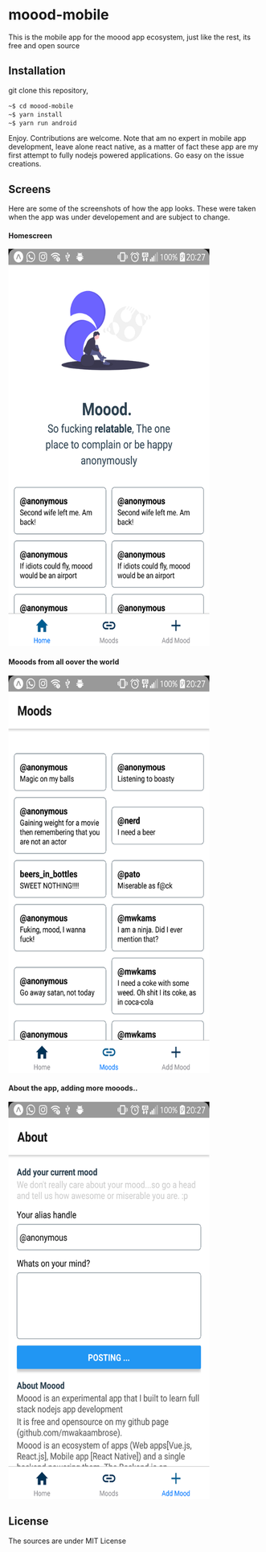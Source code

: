 # moood-mobile
This is the mobile app for the moood app ecosystem, just like the rest, its free and open source
## Installation
git clone this repository,
```bash 
~$ cd moood-mobile
~$ yarn install
~$ yarn run android
```

Enjoy. Contributions are welcome. Note that am no expert in mobile app development, 
leave alone react native, as a matter of fact these app are my first attempt to fully nodejs
powered applications.
Go easy on the issue creations.

## Screens
Here are some of the screenshots of how the app looks. These were taken when the app was under developement
and are subject to change.

#### Homescreen
<img src="https://raw.githubusercontent.com/mwakaambrose/moood-mobile/master/screenshots/1.png" width="400" height="790">

#### Mooods from all oover the world
<img src="https://raw.githubusercontent.com/mwakaambrose/moood-mobile/master/screenshots/2.png" width="400" height="790">

#### About the app, adding more mooods..
<img src="https://raw.githubusercontent.com/mwakaambrose/moood-mobile/master/screenshots/3.png" width="400" height="790">



## License 
The sources are under MIT License